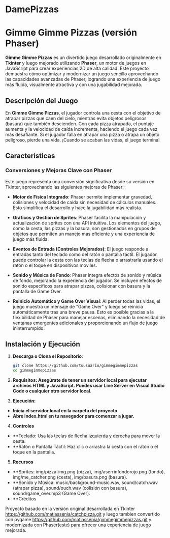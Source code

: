 # DamePizzas

# Gimme Gimme Pizzas (versión Phaser)

**Gimme Gimme Pizzas** es un divertido juego desarrollado originalmente en **Tkinter** y luego mejorado utilizando **Phaser**, un motor de juegos en JavaScript para crear experiencias 2D de alta calidad. Este proyecto demuestra cómo optimizar y modernizar un juego sencillo aprovechando las capacidades avanzadas de Phaser, logrando una experiencia de juego más fluida, visualmente atractiva y con una jugabilidad mejorada.

## Descripción del Juego

En **Gimme Gimme Pizzas**, el jugador controla una cesta con el objetivo de atrapar pizzas que caen del cielo, mientras evita objetos peligrosos (basura) que también descienden. Con cada pizza atrapada, el puntaje aumenta y la velocidad de caída incrementa, haciendo el juego cada vez más desafiante. Si el jugador falla en atrapar una pizza o atrapa un objeto peligroso, pierde una vida. ¡Cuando se acaban las vidas, el juego termina!

## Características

### Conversiones y Mejoras Clave con Phaser

Este juego representa una conversión significativa desde su versión en Tkinter, aprovechando las siguientes mejoras de Phaser:

- **Motor de Física Integrado**: Phaser permite implementar gravedad, colisiones y velocidad de caída sin necesidad de cálculos manuales. Esto simplifica el desarrollo y hace la jugabilidad más realista.
  
- **Gráficos y Gestión de Sprites**: Phaser facilita la manipulación y actualización de sprites con una API intuitiva. Los elementos del juego, como la cesta, las pizzas y la basura, son gestionados en grupos de objetos que permiten un manejo más eficiente y una experiencia de juego más fluida.

- **Eventos de Entrada (Controles Mejorados)**: El juego responde a entradas tanto del teclado como del ratón o pantalla táctil. El jugador puede controlar la cesta con las teclas de flecha o arrastrarla usando el ratón o el toque en dispositivos móviles.

- **Sonido y Música de Fondo**: Phaser integra efectos de sonido y música de fondo, mejorando la experiencia del jugador. Se incluyen efectos de sonido específicos para atrapar pizzas, colisionar con basura y la pantalla de Game Over.

- **Reinicio Automático y Game Over Visual**: Al perder todas las vidas, el juego muestra un mensaje de "Game Over" y luego se reinicia automáticamente tras una breve pausa. Esto es posible gracias a la flexibilidad de Phaser para manejar escenas, eliminando la necesidad de ventanas emergentes adicionales y proporcionando un flujo de juego ininterrumpido.

## Instalación y Ejecución

1. **Descarga o Clona el Repositorio**:
   ```bash
   git clone https://github.com/tuusuario/gimmegimmepizzas
   cd gimmegimmepizzas

2. **Requisitos: Asegúrate de tener un servidor local para ejecutar archivos HTML y JavaScript. Puedes usar Live Server en Visual Studio Code o cualquier otro servidor local**.

3. **Ejecución:**

- **Inicia el servidor local en la carpeta del proyecto.**
- **Abre index.html en tu navegador para comenzar a jugar.**
  
4. **Controles**
   
- **Teclado: Usa las teclas de flecha izquierda y derecha para mover la cesta.
- **Ratón o Pantalla Táctil: Haz clic o arrastra la cesta con el ratón o el toque en la pantalla.

5. **Recursos**
   
- **Sprites: img/pizza-img.png (pizza), img/aserrinfondorojo.png (fondo), img/me_catcher.png (cesta), img/basura.png (basura).
- **Sonido y Música: music/background-music.wav, sound/catch.wav (atrapar pizza), sound/ouch.wav (colisión con basura), sound/game_over.mp3 (Game Over).
- **Créditos
  
Proyecto basado en la versión original desarrollada en Tkinter https://github.com/matiassenia/catchpizza.git y luego tambien convertido con pygame https://github.com/matiassenia/gimmegimmepizzas.git y modernizada con Phaser(este)  para ofrecer una experiencia de juego mejorada.
